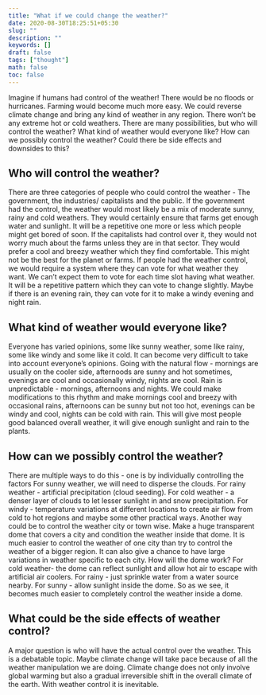```yaml
---
title: "What if we could change the weather?"
date: 2020-08-30T18:25:51+05:30
slug: ""
description: ""
keywords: []
draft: false
tags: ["thought"]
math: false
toc: false
---
```


Imagine if humans had control of the weather! There would be no floods or hurricanes. Farming would become much more easy. We could reverse climate change and bring any kind of weather in any region. There won’t be any extreme hot or cold weathers. There are many possibilities, but who will control the weather? What kind of weather would everyone like?
How can we possibly control the weather? Could there be side effects and downsides to this?

## Who will control the weather?
There are three categories of people who could control the weather - The government, the industries/ capitalists and the public. If the government had the control, the weather would most likely be a mix of moderate sunny, rainy and cold weathers. They would certainly ensure that farms get enough water and sunlight. It will be a repetitive one more or less which people might get bored of soon.
If the capitalists had control over it, they would not worry much about the farms unless they are in that sector. They would prefer a cool and breezy weather which they find comfortable. This might not be the best for the planet or farms.
If people had the weather control, we would require a system where they can vote for what weather they want. We can’t expect them to vote for each time slot having what weather. It will be a repetitive pattern which they can vote to change slightly. Maybe if there is an evening rain, they can vote for it to make a windy evening and night rain. 

## What kind of weather would everyone like?
Everyone has varied opinions, some like sunny weather, some like rainy, some like windy and some like it cold. It can become very difficult to take into account everyone’s opinions. Going with the natural flow - mornings are usually on the cooler side, afternoods are sunny and hot sometimes, evenings are cool and occasionally windy, nights are cool. Rain is unpredictable - mornings, afternoons and nights. We could make modifications to this rhythm and make mornings cool and breezy with occasional rains, afternoons can be sunny but not too hot, evenings can be windy and cool, nights can be cold with rain. This will give most people good balanced overall weather, it will give enough sunlight and rain to the plants.

## How can we possibly control the weather?
There are multiple ways to do this - one is by individually controlling the factors
For sunny weather, we will need to disperse the clouds. For rainy weather - artificial precipitation (cloud seeding). For cold weather - a denser layer of clouds to let lesser sunlight in and snow precipitation. For windy - temperature variations at different locations to create air flow from cold to hot regions and maybe some other practical ways.
Another way could be to control the weather city or town wise. Make a huge transparent dome that covers a city and condition the weather inside that dome. It is much easier to control the weather of one city than try to control the weather of a bigger region. It can also give a chance to have large variations in weather specific to each city.
How will the dome work? For cold weather- the dome can reflect sunlight and allow hot air to escape with artificial air coolers. For rainy - just sprinkle water from a water source nearby. For sunny - allow sunlight inside the dome. So as we see, it becomes much easier to completely control the weather inside a dome.


## What could be the side effects of weather control?
A major question is who will have the actual control over the weather. This is a debatable topic. Maybe climate change will take pace because of all the weather manipulation we are doing. Climate change does not only involve global warming but also a gradual irreversible shift in the overall climate of the earth. With weather control it is inevitable. 